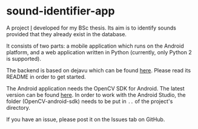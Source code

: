 # sound-identifier-app

A project [I](https://github.com/GeoVa19) developed for my BSc thesis. Its aim is to identify sounds provided that they already exist in the database.

It consists of two parts: a mobile application which runs on the Android platform, and a web application written in Python (currently, only Python 2 is supported).

The backend is based on dejavu which can be found [here](https://github.com/worldveil/dejavu/). Please read its README in order to get started.

The Android application needs the OpenCV SDK for Android. The latest version can be found [here](https://sourceforge.net/projects/opencvlibrary/files/). In order to work with the Android Studio, the folder (OpenCV-android-sdk) needs to be put in `..` of the project's directory.

If you have an issue, please post it on the Issues tab on GitHub.
